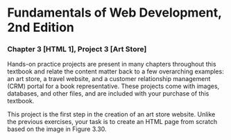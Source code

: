 # Fundamentals of Web Development, 2nd Edition
### Chapter 3 [HTML 1], Project 3 [Art Store]

Hands-on practice projects are present in many chapters throughout this textbook
and relate the content matter back to a few overarching examples: an art store, a
travel website, and a customer relationship management (CRM) portal for a book
representative. These projects come with images, databases, and other files, and are
included with your purchase of this textbook.

This project is the first step in the creation of an art store website. Unlike the previous
exercises, your task is to create an HTML page from scratch based on the image
in Figure 3.30.
  
